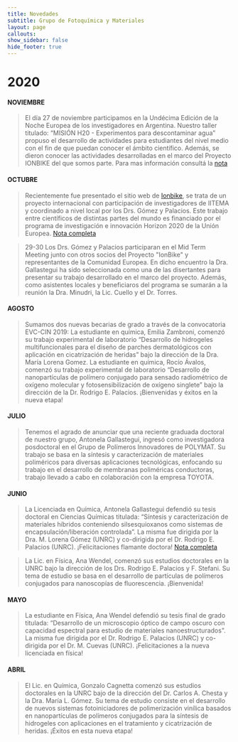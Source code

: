 ```yaml
---
title: Novedades
subtitle: Grupo de Fotoquímica y Materiales
layout: page
callouts:
show_sidebar: false
hide_footer: true
---
```



# 2020

#### NOVIEMBRE
>El día 27 de noviembre participamos en la Undécima Edición de la Noche Europea de los investigadores en Argentina. Nuestro taller titulado: “MISIÓN H20 - Experimentos para descontaminar agua” propuso el desarrollo de actividades para estudiantes del nivel medio con el fin de que puedan conocer el ámbito científico. Además, se dieron conocer las actividades desarrolladas en el marco del Proyecto IONBIKE del que somos parte.
Para mas información consultá la [nota](https://www.exa.unrc.edu.ar/cientificos-de-exactas-participaron-en-noche-europea-de-los-investigadores-e-investigadoras/)

#### OCTUBRE
>Recientemente fue presentado el sitio web de [Ionbike](http://ionbike-rise.eu/), se trata de un proyecto internacional con participación de investigadores de IITEMA y coordinado a nivel local por los Drs. Gómez y Palacios. Este trabajo entre científicos de distintas partes del mundo es financiado por el programa de investigación e innovación Horizon 2020 de la Unión Europea.
[Nota completa](https://www.exa.unrc.edu.ar/presentaron-el-sitio-web-de-ionbike-un-proyecto-de-investigacion-internacional-con-participacion-de-cientificos-de-exactas/)

>29-30 Los Drs. Gómez y Palacios participaran en el Mid Term Meeting junto con otros socios del Proyecto "IonBike" y representantes de la Comunidad Europea. En dicho encuentro la Dra. Gallastegui ha sido seleccionada como una de las disertantes para presentar su trabajo desarrollado en el marco del proyecto. Además, como asistentes locales y beneficiaros del programa se sumarán a la reunión la Dra. Minudri, la Lic. Cuello y el Dr. Torres.

#### AGOSTO
>Sumamos dos nuevas becarias de grado a través de la convocatoria EVC-CIN 2019: La estudiante en química, Emilia Zambroni, comenzó su trabajo experimental de laboratorio “Desarrollo de hidrogeles multifuncionales para el diseño de parches dermatológicos con aplicación en cicatrización de heridas” bajo la dirección de la Dra. María Lorena Gomez.
La estudiante en química, Rocío Ávalos, comenzó su trabajo experimental de laboratorio “Desarrollo de nanopartículas de polímero conjugado para sensado radiométrico de oxígeno molecular y fotosensibilización de oxígeno singlete” bajo la dirección de la Dr. Rodrigo E. Palacios. 
¡Bienvenidas y éxitos en la nueva etapa!

#### JULIO
>Tenemos el agrado de anunciar que una reciente graduada doctoral de nuestro grupo, Antonela Gallastegui, ingresó como investigadora posdoctoral en el Grupo de Polímeros Innovadores de POLYMAT. Su trabajo se basa en la síntesis y caracterización de materiales poliméricos para diversas aplicaciones tecnológicas, enfocando su trabajo en el desarrollo de membranas poliméricas conductoras, trabajo llevado a cabo en colaboración con la empresa TOYOTA.

#### JUNIO
>La Licenciada en Química, Antonela Gallastegui defendió su tesis doctoral en Ciencias Químicas titulada: “Síntesis y caracterización de materiales híbridos conteniendo silsesquioxanos como sistemas de encapsulación/liberación controlada”. La misma fue dirigida por la Dra. M. Lorena Gómez (UNRC) y co-dirigida por el Dr. Rodrigo E. Palacios (UNRC). ¡Felicitaciones flamante doctora! [Nota completa](https://www.exa.unrc.edu.ar/antonella-gallastegui-es-la-nueva-graduada-del-doctorado-en-ciencias-quimicas/)

>La Lic. en Física, Ana Wendel, comenzó sus estudios doctorales en la UNRC bajo la dirección de los Drs. Rodrigo E. Palacios y F. Stefani. Su tema de estudio se basa en el desarrollo de partículas de polímeros conjugados para nanoscopías de fluorescencia. ¡Bienvenida!

#### MAYO
>La estudiante en Física, Ana Wendel defendió su tesis final de grado titulada: “Desarrollo de un microscopio óptico de campo oscuro con capacidad espectral para estudio de materiales nanoestructurados". La misma fue dirigida por el Dr. Rodrigo E. Palacios (UNRC) y co-dirigida por el Dr. M. Cuevas (UNRC). ¡Felicitaciones a la nueva licenciada en física!

#### ABRIL
>El Lic. en Química, Gonzalo Cagnetta comenzó sus estudios doctorales en la UNRC bajo de la dirección del Dr. Carlos A. Chesta y la Dra. María L. Gómez. Su tema de estudio consiste en el desarrollo de nuevos sistemas fotoiniciadores de polimerización vinílica basados en nanopartículas de polímeros conjugados para la síntesis de hidrogeles con aplicaciones en el tratamiento y cicatrización de heridas. ¡Éxitos en esta nueva etapa!

